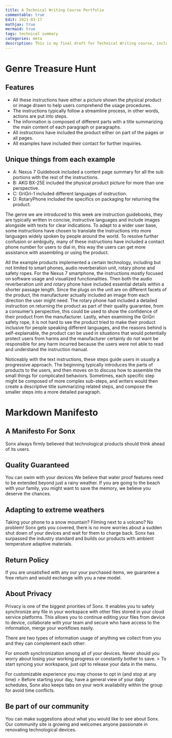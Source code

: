 ```yaml
---
title: A Technical Writing Course Portfolio
commentable: true
Edit: 2021-03-17
mathjax: true
mermaid: true
tags: technical summary
categories: meta
description: This is my final draft for Technical Writing course, including a collection of writings related but not limited to tech.
---
```


# Genre Treasure Hunt
## Features

- All these instructions have either a picture shown the physical product or image drawn to help users comprehend the usage procedures.
- The instructions typically follow a streamline process, in other words, actions are put into steps.
- The information is composed of different parts with a title summarizing the main content of each paragraph or paragraphs.
- All instructions have included the product either on part of the pages or all pages.
- All examples have included their contact for further inquiries.

## Unique things from each example

- A: Nexus 7 Guidebook included a content page summary for all the sub portions with the rest of the instructions.
- B: AKG BX-25E included the physical product picture for more than one perspective.
- C: GriGri-1 included different languages of instruction.
- D: RotaryPhone included the specifics on packaging for returning the product.


The genre we are introduced to this week are instruction guidebooks, they are typically written in concise, instructive languages and include images alongside with texts for clear indications. To adapt to a wider user base, some instructions have chosen to translate the instructions into more languages widely spoken by people around the world. To resolve further confusion or ambiguity, many of these instructions have included a contact phone number for users to dial in, this way the users can get more assistance with assembling or using the product.

All the example products implemented a certain technology, including but not limited to smart phones, audio reverberation unit, rotary phone and safety ropes. For the Nexus 7 smartphone, the instructions mostly focused on software usage and visualized functionalities. Then both the audio reverberation unit and rotary phone have included essential details within a shorter passage length. Since the plugs on the unit are on different facets of the product, the manufacturer actually included an image from each direction the user might need. The rotary phone had included a detailed instruction on returning the product as part of their quality guarantee, from a consumer’s perspective, this could be used to show the confidence of their product from the manufacturer. Lastly, when examining the GriGri safety rope, it is not hard to see the product tried to make their product inclusive for people speaking different languages, and the reasons behind is self-explainable, the product can be used in situations that would potentially protect users from harms and the manufacturer certainly do not want be responsible for any harm incurred because the users were not able to read and understand the instruction manual. 

Noticeably with the text instructions, these steps guide users in usually a progressive approach. The beginning typically introduces the parts of products to the users, and then moves on to discuss how to assemble the small things for complicated behaviors. Sometimes, each specific step might be composed of more complex sub-steps, and writers would then create a descriptive title summarizing related steps, and compose the smaller steps into a more detailed paragraph.

# Markdown Manifesto
## A Manifesto For Sonx
Sonx always firmly believed that technological products should think ahead of its users.

## Quality Guaranteed
You can swim with your devices
We believe that water proof features need to be extended beyond just a rainy weather. If you are going to the beach with your family, you might want to save the memory, we believe you deserve the chances.

## Adapting to extreme weathers
Taking your phone to a snow mountain? Filming next to a volcano? No problem! Sonx gets you covered, there is no more worries about a sudden shut down of your devices and wait for them to charge back. Sonx has surpassed the industry standard and builds our products with ambient temperature adaptive materials.

## Return Policy
If you are unsatisfied with any our your purchased items, we guarantee a free return and would exchange with you a new model.

## About Privacy
Privacy is one of the biggest priorities of Sonx. It enables you to safely synchronize any file in your workspace with other files stored in your cloud service platforms. This allows you to continue editing your files from device to device, collaborate with your team and secure who have access to the information, merge your workflows easily.

There are two types of information usage of anything we collect from you and they can complement each other:

For smooth synchronization among all of your devices. Never should you worry about losing your working progress or constantly bother to save. > To start syncing your workspace, just opt to release your data in the menu.

For customizable experience you may choose to opt in (and stop at any time) > Before starting your day, have a general view of your daily schedules, Sonx also keeps tabs on your work availability within the group for avoid time conflicts.

## Be part of our community

You can make suggestions about what you would like to see about Sonx. Our community site is growing and welcomes anyone passionate in renovating technological devices.

